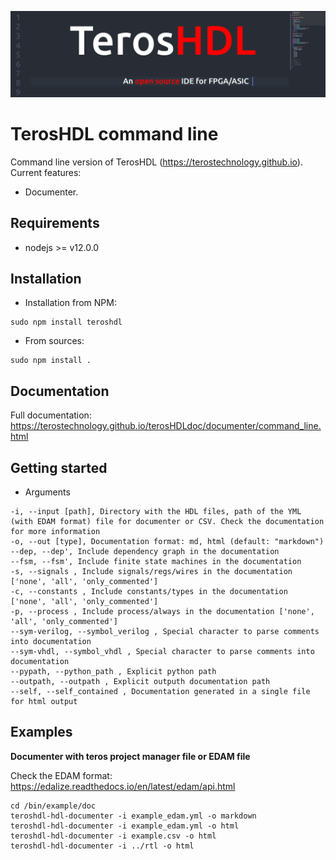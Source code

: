
![TerosHDL](./doc/low_res_banner.png)
<!-- ![Tests](https://github.com/TerosTechnology/colibri/workflows/Test/badge.svg?event=push) -->

# TerosHDL command line

Command line version of TerosHDL (https://terostechnology.github.io). Current features:

- Documenter.

## Requirements

- nodejs >= v12.0.0

## Installation


- Installation from NPM:

```
sudo npm install teroshdl
```

- From sources:

```
sudo npm install .
```

## Documentation

Full documentation: https://terostechnology.github.io/terosHDLdoc/documenter/command_line.html


## Getting started


- Arguments

```
-i, --input [path], Directory with the HDL files, path of the YML (with EDAM format) file for documenter or CSV. Check the documentation for more information
-o, --out [type], Documentation format: md, html (default: "markdown")
--dep, --dep', Include dependency graph in the documentation
--fsm, --fsm', Include finite state machines in the documentation
-s, --signals , Include signals/regs/wires in the documentation ['none', 'all', 'only_commented']
-c, --constants , Include constants/types in the documentation ['none', 'all', 'only_commented']
-p, --process , Include process/always in the documentation ['none', 'all', 'only_commented']
--sym-verilog, --symbol_verilog , Special character to parse comments into documentation
--sym-vhdl, --symbol_vhdl , Special character to parse comments into documentation
--pypath, --python_path , Explicit python path
--outpath, --outpath , Explicit outputh documentation path
--self, --self_contained , Documentation generated in a single file for html output
```

## Examples

**Documenter with teros project manager file or EDAM file**

Check the EDAM format: https://edalize.readthedocs.io/en/latest/edam/api.html

```
cd /bin/example/doc
teroshdl-hdl-documenter -i example_edam.yml -o markdown
teroshdl-hdl-documenter -i example_edam.yml -o html
teroshdl-hdl-documenter -i example.csv -o html
teroshdl-hdl-documenter -i ../rtl -o html
```
